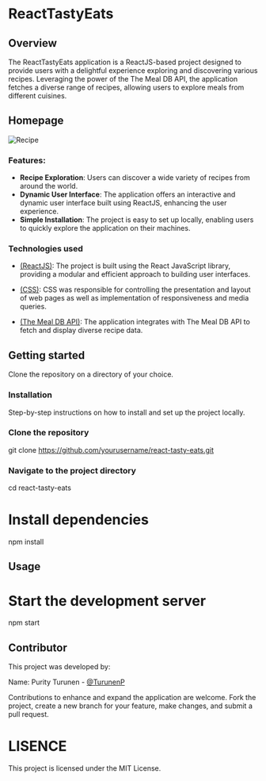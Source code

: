 # ReactTastyEats

## Overview

The ReactTastyEats application is a ReactJS-based project designed to provide users with a delightful experience exploring and discovering various recipes. Leveraging the power of the The Meal DB API, the application fetches a diverse range of recipes, allowing users to explore meals from different cuisines.

## Homepage
![Recipe](https://github.com/TurunenP/ReactTastyEats/assets/43337898/c3aa9ae6-9d64-46a1-8d26-ec03c72ece09)


### Features:

- **Recipe Exploration**: Users can discover a wide variety of recipes from around the world.
- **Dynamic User Interface**: The application offers an interactive and dynamic user interface built using ReactJS, enhancing the user experience.
- **Simple Installation**: The project is easy to set up locally, enabling users to quickly explore the application on their machines.


### Technologies used

- [(ReactJS)](https://legacy.reactjs.org/docs/getting-started.html): The project is built using the React JavaScript library, providing a modular and efficient approach to building user interfaces.

- [(CSS)](https://web.dev/learn/css/): CSS was responsible for controlling the presentation and layout of web pages as well as implementation of responsiveness and media queries.

- [(The Meal DB API)](https://www.themealdb.com/api.php): The application integrates with The Meal DB API to fetch and display diverse recipe data.



## Getting started
Clone the repository on a directory of your choice.


### Installation

Step-by-step instructions on how to install and set up the project locally.

### Clone the repository
git clone https://github.com/yourusername/react-tasty-eats.git

### Navigate to the project directory
cd react-tasty-eats

# Install dependencies
npm install

## Usage

# Start the development server
npm start


## Contributor
This project was developed by:

Name: Purity Turunen - [@TurunenP](https://github.com/TurunenP/ReactTastyEats)

Contributions to enhance and expand the application are welcome.
Fork the project, create a new branch for your feature, make changes, and submit a pull request.


# LISENCE
This project is licensed under the MIT License.
